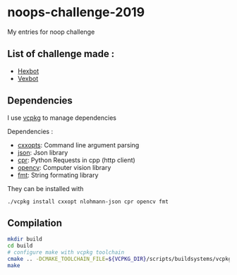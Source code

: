 # noops-challenge-2019

My entries for noop challenge

## List of challenge made :

- [Hexbot](src/hexbot/README.md)
- [Vexbot](src/vexbot/README.md)

## Dependencies

I use [vcpkg](https://github.com/Microsoft/vcpkg) to manage dependencies

Dependencies :
- [cxxopts](https://github.com/jarro2783/cxxopts): Command line argument parsing
- [json](https://github.com/nlohmann/json): Json library
- [cpr](https://github.com/whoshuu/cpr): Python Requests in cpp (http client)
- [opencv](https://github.com/opencv/opencv): Computer vision library
- [fmt](https://github.com/fmtlib/fmt): String formating library

They can be installed with
```
./vcpkg install cxxopt nlohmann-json cpr opencv fmt
```

## Compilation

```bash
mkdir build
cd build
# configure make with vcpkg toolchain
cmake .. -DCMAKE_TOOLCHAIN_FILE=${VCPKG_DIR}/scripts/buildsystems/vcpkg.cmake -DBUILD_PYTHON_BINDING=ON -DBUILD_EXAMPLES=ON -DBUILD_UNIT_TESTS=ON
make
```

